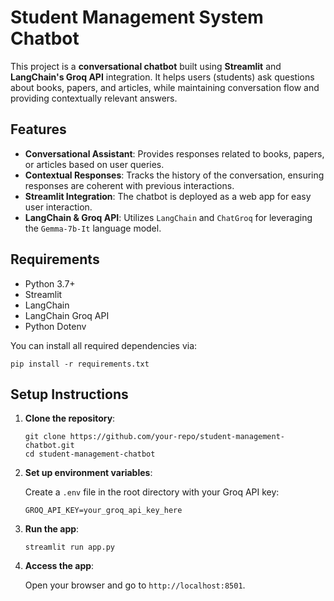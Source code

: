 <h1>Student Management System Chatbot</h1>

<p>This project is a <strong>conversational chatbot</strong> built using <strong>Streamlit</strong> and <strong>LangChain's Groq API</strong> integration. It helps users (students) ask questions about books, papers, and articles, while maintaining conversation flow and providing contextually relevant answers.</p>

<h2>Features</h2>
<ul>
  <li><strong>Conversational Assistant</strong>: Provides responses related to books, papers, or articles based on user queries.</li>
  <li><strong>Contextual Responses</strong>: Tracks the history of the conversation, ensuring responses are coherent with previous interactions.</li>
  <li><strong>Streamlit Integration</strong>: The chatbot is deployed as a web app for easy user interaction.</li>
  <li><strong>LangChain & Groq API</strong>: Utilizes <code>LangChain</code> and <code>ChatGroq</code> for leveraging the <code>Gemma-7b-It</code> language model.</li>
</ul>

<h2>Requirements</h2>
<ul>
  <li>Python 3.7+</li>
  <li>Streamlit</li>
  <li>LangChain</li>
  <li>LangChain Groq API</li>
  <li>Python Dotenv</li>
</ul>

<p>You can install all required dependencies via:</p>
<pre><code>pip install -r requirements.txt</code></pre>

<h2>Setup Instructions</h2>
<ol>
  <li><strong>Clone the repository</strong>:
    <pre><code>git clone https://github.com/your-repo/student-management-chatbot.git
cd student-management-chatbot</code></pre>
  </li>
  <li><strong>Set up environment variables</strong>:
    <p>Create a <code>.env</code> file in the root directory with your Groq API key:</p>
    <pre><code>GROQ_API_KEY=your_groq_api_key_here</code></pre>
  </li>
  <li><strong>Run the app</strong>:
    <pre><code>streamlit run app.py</code></pre>
  </li>
  <li><strong>Access the app</strong>:
    <p>Open your browser and go to <code>http://localhost:8501</code>.</p>
  </li>
</ol
